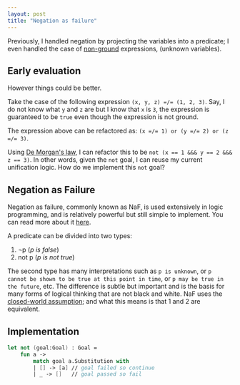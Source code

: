 ```yaml
---
layout: post
title: "Negation as failure"
---
```


Previously, I handled negation by projecting the variables into a predicate; I even handled the case of [non-ground](https://en.wikipedia.org/wiki/Ground_expression) expressions, (unknown variables).

## Early evaluation
However things could be better.

Take the case of the following expression `(x, y, z) =/= (1, 2, 3)`. Say, I do not know what `y` and `z` are but I know that `x` is `3`, the expression is guaranteed to be `true` even though the expression is not ground. 

The expression above can be refactored as: `(x =/= 1) or (y =/= 2) or (z =/= 3)`.

Using [De Morgan's law](https://en.wikipedia.org/wiki/De_Morgan%27s_laws), I can refactor this to be `not (x == 1 &&& y == 2 &&& z == 3)`. In other words, given the `not` goal, I can reuse my current unification logic. How do we implement this `not` goal?

## Negation as Failure
Negation as failure, commonly known as NaF, is used extensively in logic programming, and is relatively powerful but still simple to implement. You can read more about it [here](https://en.wikipedia.org/wiki/Negation_as_failure).

A predicate can be divided into two types:

  1. ¬p (*p is false*)
  2. not p (*p is not true*)

The second type has many interpretations such as `p is unknown`, or `p cannot be shown to be true at this point in time`, or `p may be true in the future`, etc. The difference is subtle but important and is the basis for many forms of logical thinking that are not black and white. NaF uses the [closed-world assumption](https://en.wikipedia.org/wiki/Closed-world_assumption); and what this means is that 1 and 2 are equivalent.

## Implementation
```fsharp
let not (goal:Goal) : Goal = 
    fun a -> 
        match goal a.Substitution with 
        | [] -> [a] // goal failed so continue
        | _ -> []   // goal passed so fail
```




